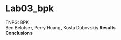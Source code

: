 # Lab03_bpk
TNPG: BPK <br/>
Ben Belotser, Perry Huang, Kosta Dubovskiy
**Results <br/>
Conclusions**
